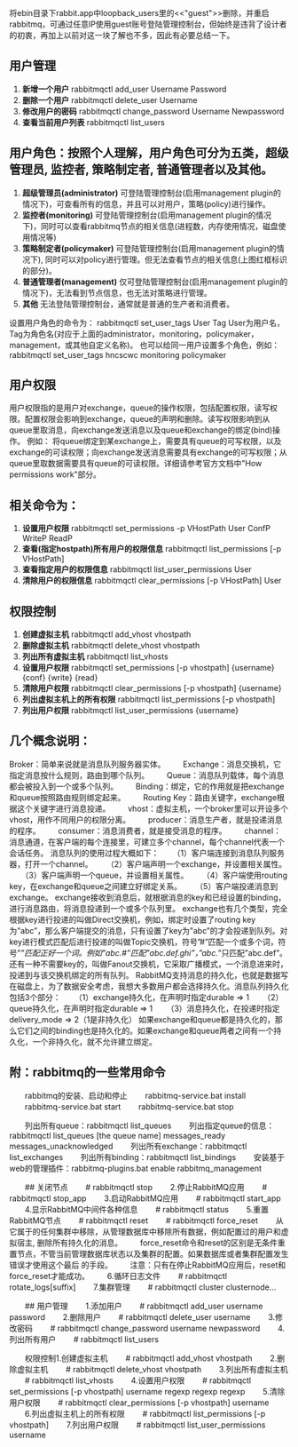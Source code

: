 将ebin目录下rabbit.app中loopback_users里的<<"guest">>删除，并重启rabbitmq，可通过任意IP使用guest账号登陆管理控制台，但始终是违背了设计者的初衷，再加上以前对这一块了解也不多，因此有必要总结一下。

## 用户管理
01. **新增一个用户** rabbitmqctl  add_user  Username  Password
02. **删除一个用户** rabbitmqctl  delete_user  Username
03. **修改用户的密码** rabbitmqctl  change_password  Username  Newpassword
04. **查看当前用户列表** rabbitmqctl  list_users

## 用户角色：按照个人理解，用户角色可分为五类，超级管理员, 监控者, 策略制定者, 普通管理者以及其他。
01. **超级管理员(administrator)** 可登陆管理控制台(启用management plugin的情况下)，可查看所有的信息，并且可以对用户，策略(policy)进行操作。
02. **监控者(monitoring)** 可登陆管理控制台(启用management plugin的情况下)，同时可以查看rabbitmq节点的相关信息(进程数，内存使用情况，磁盘使用情况等)
03. **策略制定者(policymaker)** 可登陆管理控制台(启用management plugin的情况下), 同时可以对policy进行管理。但无法查看节点的相关信息(上图红框标识的部分)。
04. **普通管理者(management)** 仅可登陆管理控制台(启用management plugin的情况下)，无法看到节点信息，也无法对策略进行管理。
05. **其他** 无法登陆管理控制台，通常就是普通的生产者和消费者。

设置用户角色的命令为：
rabbitmqctl  set_user_tags  User  Tag
User为用户名， Tag为角色名(对应于上面的administrator，monitoring，policymaker，management，或其他自定义名称)。
也可以给同一用户设置多个角色，例如：rabbitmqctl  set_user_tags  hncscwc  monitoring  policymaker

## 用户权限
用户权限指的是用户对exchange，queue的操作权限，包括配置权限，读写权限。配置权限会影响到exchange，queue的声明和删除。读写权限影响到从queue里取消息，向exchange发送消息以及queue和exchange的绑定(bind)操作。
例如： 将queue绑定到某exchange上，需要具有queue的可写权限，以及exchange的可读权限；向exchange发送消息需要具有exchange的可写权限；从queue里取数据需要具有queue的可读权限。详细请参考官方文档中"How permissions work"部分。

## 相关命令为：
01. **设置用户权限** rabbitmqctl  set_permissions  -p  VHostPath  User  ConfP  WriteP  ReadP
02. **查看(指定hostpath)所有用户的权限信息** rabbitmqctl  list_permissions  [-p  VHostPath]
03. **查看指定用户的权限信息** rabbitmqctl  list_user_permissions  User
04. **清除用户的权限信息** rabbitmqctl  clear_permissions  [-p VHostPath]  User

## 权限控制
01. **创建虚拟主机** rabbitmqctl add_vhost vhostpath
02. **删除虚拟主机** rabbitmqctl delete_vhost vhostpath
03. **列出所有虚拟主机** rabbitmqctl list_vhosts
04. **设置用户权限** rabbitmqctl set_permissions [-p vhostpath] {username} {conf} {write} {read}
05. **清除用户权限** rabbitmqctl clear_permissions [-p vhostpath] {username}
06. **列出虚拟主机上的所有权限** rabbitmqctl list_permissions [-p vhostpath]
07. **列出用户权限** rabbitmqctl list_user_permissions {username}

## 几个概念说明：
Broker：简单来说就是消息队列服务器实体。
　　Exchange：消息交换机，它指定消息按什么规则，路由到哪个队列。
　　Queue：消息队列载体，每个消息都会被投入到一个或多个队列。
　　Binding：绑定，它的作用就是把exchange和queue按照路由规则绑定起来。
　　Routing Key：路由关键字，exchange根据这个关键字进行消息投递。
　　vhost：虚拟主机，一个broker里可以开设多个vhost，用作不同用户的权限分离。
　　producer：消息生产者，就是投递消息的程序。
　　consumer：消息消费者，就是接受消息的程序。
　　channel：消息通道，在客户端的每个连接里，可建立多个channel，每个channel代表一个会话任务。
消息队列的使用过程大概如下：
　　（1）客户端连接到消息队列服务器，打开一个channel。
　　（2）客户端声明一个exchange，并设置相关属性。
　　（3）客户端声明一个queue，并设置相关属性。
　　（4）客户端使用routing key，在exchange和queue之间建立好绑定关系。
　　（5）客户端投递消息到exchange。
exchange接收到消息后，就根据消息的key和已经设置的binding，进行消息路由，将消息投递到一个或多个队列里。
exchange也有几个类型，完全根据key进行投递的叫做Direct交换机，例如，绑定时设置了routing key为”abc”，那么客户端提交的消息，只有设置了key为”abc”的才会投递到队列。对key进行模式匹配后进行投递的叫做Topic交换机，符号”#”匹配一个或多个词，符号”*”匹配正好一个词。例如”abc.#”匹配”abc.def.ghi”，”abc.*”只匹配”abc.def”。还有一种不需要key的，叫做Fanout交换机，它采取广播模式，一个消息进来时，投递到与该交换机绑定的所有队列。
RabbitMQ支持消息的持久化，也就是数据写在磁盘上，为了数据安全考虑，我想大多数用户都会选择持久化。消息队列持久化包括3个部分：
　　（1）exchange持久化，在声明时指定durable => 1
　　（2）queue持久化，在声明时指定durable => 1
　　（3）消息持久化，在投递时指定delivery_mode => 2（1是非持久化）
如果exchange和queue都是持久化的，那么它们之间的binding也是持久化的。如果exchange和queue两者之间有一个持久化，一个非持久化，就不允许建立绑定。

## 附：rabbitmq的一些常用命令　　

　　rabbitmq的安装、启动和停止
　　rabbitmq-service.bat install 
　　rabbitmq-service.bat start 
　　rabbitmq-service.bat stop

　　列出所有queue：rabbitmqctl list_queues
　　列出指定queue的信息：rabbitmqctl list_queues [the queue name] messages_ready messages_unacknowledged
　　列出所有exchange：rabbitmqctl list_exchanges
　　列出所有binding：rabbitmqctl list_bindings
　　安装基于web的管理插件：rabbitmq-plugins.bat enable rabbitmq_management 

　　## 关闭节点
　　# rabbitmqctl stop
　　2.停止RabbitMQ应用
　　# rabbitmqctl stop_app
　　3.启动RabbitMQ应用
　　# rabbitmqctl start_app
　　4.显示RabbitMQ中间件各种信息
　　# rabbitmqctl status
　　5.重置RabbitMQ节点
　　# rabbitmqctl reset
　　# rabbitmqctl force_reset
　　从它属于的任何集群中移除，从管理数据库中移除所有数据，例如配置过的用户和虚拟宿主, 删除所有持久化的消息。
　　force_reset命令和reset的区别是无条件重置节点，不管当前管理数据库状态以及集群的配置。如果数据库或者集群配置发生错误才使用这个最后 的手段。
　　注意：只有在停止RabbitMQ应用后，reset和force_reset才能成功。
　　6.循环日志文件
　　# rabbitmqctl rotate_logs[suffix]
　　7.集群管理
　　# rabbitmqctl cluster clusternode…

　　## 用户管理
　　1.添加用户
　　# rabbitmqctl add_user username password
　　2.删除用户
　　# rabbitmqctl delete_user username
　　3.修改密码
　　# rabbitmqctl change_password username newpassword
　　4.列出所有用户
　　# rabbitmqctl list_users

　　权限控制1.创建虚拟主机
　　# rabbitmqctl add_vhost vhostpath
　　2.删除虚拟主机
　　# rabbitmqctl delete_vhost vhostpath
　　3.列出所有虚拟主机
　　# rabbitmqctl list_vhosts
　　4.设置用户权限
　　# rabbitmqctl set_permissions [-p vhostpath] username regexp regexp regexp
　　5.清除用户权限
　　# rabbitmqctl clear_permissions [-p vhostpath] username
　　6.列出虚拟主机上的所有权限
　　# rabbitmqctl list_permissions [-p vhostpath]
　　7.列出用户权限
　　# rabbitmqctl list_user_permissions username
